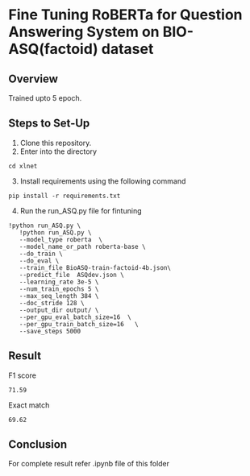 # Fine Tuning RoBERTa for Question Answering System on BIO-ASQ(factoid) dataset



## Overview
Trained upto 5 epoch. 

## Steps to Set-Up

 1. Clone this repository.
 2. Enter into the directory

 ```
 cd xlnet
 ```
 3. Install requirements using the following command
 ```
 pip install -r requirements.txt
 ```
 4. Run the run_ASQ.py file for fintuning
 ```
 !python run_ASQ.py \
    !python run_ASQ.py \
    --model_type roberta  \
    --model_name_or_path roberta-base \
    --do_train \
    --do_eval \
    --train_file BioASQ-train-factoid-4b.json\
    --predict_file  ASQdev.json \
    --learning_rate 3e-5 \
    --num_train_epochs 5 \
    --max_seq_length 384 \
    --doc_stride 128 \
    --output_dir output/ \
    --per_gpu_eval_batch_size=16  \
    --per_gpu_train_batch_size=16   \
    --save_steps 5000
 ```
 
## Result

F1 score

 ```
71.59
 ```

Exact match

 ```
69.62
 ```
## Conclusion

For complete result refer .ipynb file of this folder





